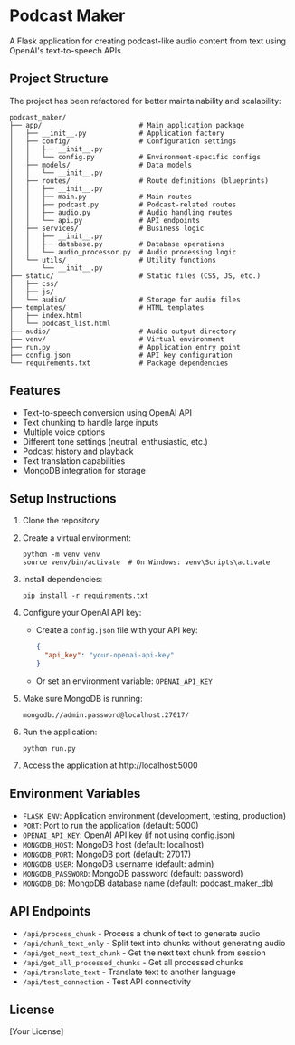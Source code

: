 # Podcast Maker

A Flask application for creating podcast-like audio content from text using OpenAI's text-to-speech APIs.

## Project Structure

The project has been refactored for better maintainability and scalability:

```
podcast_maker/
├── app/                        # Main application package
│   ├── __init__.py             # Application factory
│   ├── config/                 # Configuration settings
│   │   ├── __init__.py
│   │   └── config.py           # Environment-specific configs
│   ├── models/                 # Data models
│   │   └── __init__.py
│   ├── routes/                 # Route definitions (blueprints)
│   │   ├── __init__.py
│   │   ├── main.py             # Main routes
│   │   ├── podcast.py          # Podcast-related routes
│   │   ├── audio.py            # Audio handling routes
│   │   └── api.py              # API endpoints
│   ├── services/               # Business logic
│   │   ├── __init__.py
│   │   ├── database.py         # Database operations
│   │   └── audio_processor.py  # Audio processing logic
│   └── utils/                  # Utility functions
│       └── __init__.py
├── static/                     # Static files (CSS, JS, etc.)
│   ├── css/
│   ├── js/
│   └── audio/                  # Storage for audio files
├── templates/                  # HTML templates
│   ├── index.html
│   └── podcast_list.html
├── audio/                      # Audio output directory
├── venv/                       # Virtual environment
├── run.py                      # Application entry point
├── config.json                 # API key configuration
└── requirements.txt            # Package dependencies
```

## Features

- Text-to-speech conversion using OpenAI API
- Text chunking to handle large inputs
- Multiple voice options
- Different tone settings (neutral, enthusiastic, etc.)
- Podcast history and playback
- Text translation capabilities
- MongoDB integration for storage

## Setup Instructions

1. Clone the repository
2. Create a virtual environment:
   ```
   python -m venv venv
   source venv/bin/activate  # On Windows: venv\Scripts\activate
   ```

3. Install dependencies:
   ```
   pip install -r requirements.txt
   ```

4. Configure your OpenAI API key:
   - Create a `config.json` file with your API key:
     ```json
     {
       "api_key": "your-openai-api-key"
     }
     ```
   - Or set an environment variable: `OPENAI_API_KEY`

5. Make sure MongoDB is running:
   ```
   mongodb://admin:password@localhost:27017/
   ```

6. Run the application:
   ```
   python run.py
   ```

7. Access the application at http://localhost:5000

## Environment Variables

- `FLASK_ENV`: Application environment (development, testing, production)
- `PORT`: Port to run the application (default: 5000)
- `OPENAI_API_KEY`: OpenAI API key (if not using config.json)
- `MONGODB_HOST`: MongoDB host (default: localhost)
- `MONGODB_PORT`: MongoDB port (default: 27017)
- `MONGODB_USER`: MongoDB username (default: admin)
- `MONGODB_PASSWORD`: MongoDB password (default: password)
- `MONGODB_DB`: MongoDB database name (default: podcast_maker_db)

## API Endpoints

- `/api/process_chunk` - Process a chunk of text to generate audio
- `/api/chunk_text_only` - Split text into chunks without generating audio
- `/api/get_next_text_chunk` - Get the next text chunk from session
- `/api/get_all_processed_chunks` - Get all processed chunks
- `/api/translate_text` - Translate text to another language
- `/api/test_connection` - Test API connectivity

## License

[Your License] 